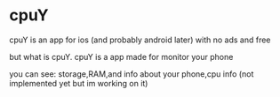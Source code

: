 # cpuY


cpuY is an app for ios (and probably android later) with no ads and free

but what is cpuY. cpuY is a app made for monitor your phone 

you can see: storage,RAM,and info about your phone,cpu info (not implemented yet but im working on it)

